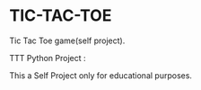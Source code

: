 # TIC-TAC-TOE
Tic Tac Toe game(self project).

TTT
Python Project :

This a Self Project only for educational purposes.
